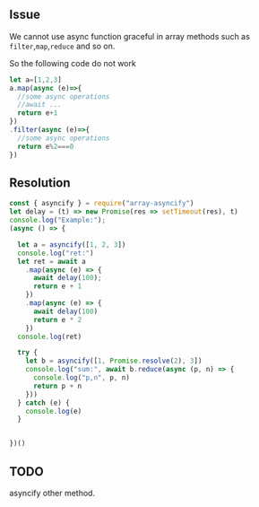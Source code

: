 ## Issue
We cannot use async function graceful in array methods such as `filter`,`map`,`reduce` and so on.

So the following code do not work
```javascript
let a=[1,2,3]
a.map(async (e)=>{
  //some async operations
  //await ...
  return e+1
})
.filter(async (e)=>{
  //some async operations
  return e%2===0
})
```

## Resolution 

```javascript
const { asyncify } = require("array-asyncify")
let delay = (t) => new Promise(res => setTimeout(res), t)
console.log("Example:");
(async () => {

  let a = asyncify([1, 2, 3])
  console.log("ret:")
  let ret = await a
    .map(async (e) => {
      await delay(100);
      return e + 1
    })
    .map(async (e) => {
      await delay(100)
      return e * 2
    })
  console.log(ret)

  try {
    let b = asyncify([1, Promise.resolve(2), 3])
    console.log("sum:", await b.reduce(async (p, n) => {
      console.log("p,n", p, n)
      return p + n
    }))
  } catch (e) {
    console.log(e)
  }


})()

```
## TODO
asyncify other method.